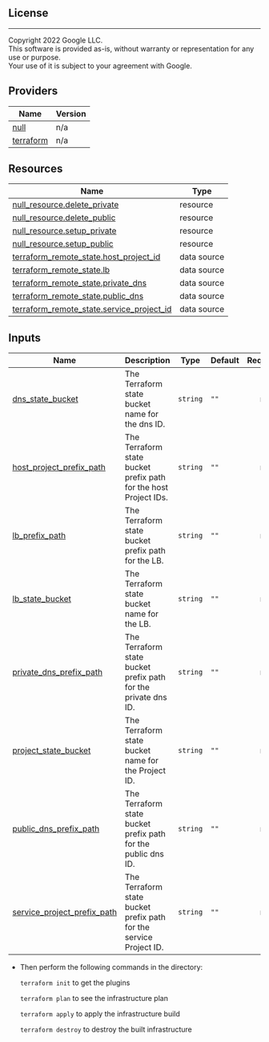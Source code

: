 ## License
---
Copyright 2022 Google LLC.  
This software is provided as-is, without warranty or representation for any use or purpose.  
Your use of it is subject to your agreement with Google.  

## Providers

| Name | Version |
|------|---------|
| <a name="provider_null"></a> [null](#provider\_null) | n/a |
| <a name="provider_terraform"></a> [terraform](#provider\_terraform) | n/a |


## Resources

| Name | Type |
|------|------|
| [null_resource.delete_private](https://registry.terraform.io/providers/hashicorp/null/latest/docs/resources/resource) | resource |
| [null_resource.delete_public](https://registry.terraform.io/providers/hashicorp/null/latest/docs/resources/resource) | resource |
| [null_resource.setup_private](https://registry.terraform.io/providers/hashicorp/null/latest/docs/resources/resource) | resource |
| [null_resource.setup_public](https://registry.terraform.io/providers/hashicorp/null/latest/docs/resources/resource) | resource |
| [terraform_remote_state.host_project_id](https://registry.terraform.io/providers/hashicorp/terraform/latest/docs/data-sources/remote_state) | data source |
| [terraform_remote_state.lb](https://registry.terraform.io/providers/hashicorp/terraform/latest/docs/data-sources/remote_state) | data source |
| [terraform_remote_state.private_dns](https://registry.terraform.io/providers/hashicorp/terraform/latest/docs/data-sources/remote_state) | data source |
| [terraform_remote_state.public_dns](https://registry.terraform.io/providers/hashicorp/terraform/latest/docs/data-sources/remote_state) | data source |
| [terraform_remote_state.service_project_id](https://registry.terraform.io/providers/hashicorp/terraform/latest/docs/data-sources/remote_state) | data source |

## Inputs

| Name | Description | Type | Default | Required |
|------|-------------|------|---------|:--------:|
| <a name="input_dns_state_bucket"></a> [dns\_state\_bucket](#input\_dns\_state\_bucket) | The Terraform state bucket name for the dns ID. | `string` | `""` | no |
| <a name="input_host_project_prefix_path"></a> [host\_project\_prefix\_path](#input\_host\_project\_prefix\_path) | The Terraform state bucket prefix path for the host Project IDs. | `string` | `""` | no |
| <a name="input_lb_prefix_path"></a> [lb\_prefix\_path](#input\_lb\_prefix\_path) | The Terraform state bucket prefix path for the LB. | `string` | `""` | no |
| <a name="input_lb_state_bucket"></a> [lb\_state\_bucket](#input\_lb\_state\_bucket) | The Terraform state bucket name for the LB. | `string` | `""` | no |
| <a name="input_private_dns_prefix_path"></a> [private\_dns\_prefix\_path](#input\_private\_dns\_prefix\_path) | The Terraform state bucket prefix path for the private dns ID. | `string` | `""` | no |
| <a name="input_project_state_bucket"></a> [project\_state\_bucket](#input\_project\_state\_bucket) | The Terraform state bucket name for the Project ID. | `string` | `""` | no |
| <a name="input_public_dns_prefix_path"></a> [public\_dns\_prefix\_path](#input\_public\_dns\_prefix\_path) | The Terraform state bucket prefix path for the public dns ID. | `string` | `""` | no |
| <a name="input_service_project_prefix_path"></a> [service\_project\_prefix\_path](#input\_service\_project\_prefix\_path) | The Terraform state bucket prefix path for the service Project ID. | `string` | `""` | no |

* Then perform the following commands in the directory:

   `terraform init` to get the plugins

   `terraform plan` to see the infrastructure plan

   `terraform apply` to apply the infrastructure build

   `terraform destroy` to destroy the built infrastructure

